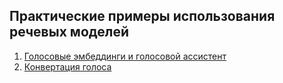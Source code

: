 ## Практические примеры использования речевых моделей

1. [Голосовые эмбеддинги и голосовой ассистент](./NEMO)
2. [Конвертация голоса](./VC)
